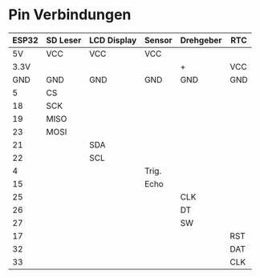# Pin Verbindungen

| ESP32 | SD Leser | LCD Display | Sensor | Drehgeber | RTC |
| ----- | -------- | ----------- | ------ | --------- | --- |
| 5V    | VCC      | VCC         | VCC    |           |     |
| 3.3V  |          |             |        | +         | VCC |
| GND   | GND      | GND         | GND    | GND       | GND |
| 5     | CS       |             |        |           |     |
| 18    | SCK      |             |        |           |     |
| 19    | MISO     |             |        |           |     |
| 23    | MOSI     |             |        |           |     |
| 21    |          | SDA         |        |           |     |
| 22    |          | SCL         |        |           |     |
| 4     |          |             | Trig.  |           |     |
| 15    |          |             | Echo   |           |     |
| 25    |          |             |        | CLK       |     |
| 26    |          |             |        | DT        |     |
| 27    |          |             |        | SW        |     |
| 17    |          |             |        |           | RST |
| 32    |          |             |        |           | DAT |
| 33    |          |             |        |           | CLK |

